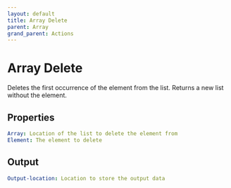 ```yaml
---
layout: default
title: Array Delete
parent: Array
grand_parent: Actions
---
```

# Array Delete
Deletes the first occurrence of the element from the list. Returns a new list without the element.

## Properties
```yaml
Array: Location of the list to delete the element from
Element: The element to delete
```

## Output
```yaml
Output-location: Location to store the output data
```
